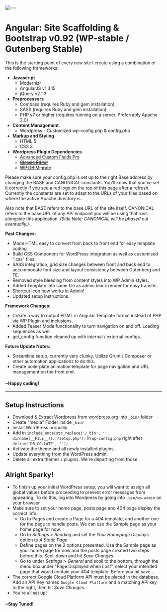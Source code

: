 
 ![---](http://richardbryanong.com/public/shortcut-icon.png) 

# Angular: Site Scaffolding & Bootstrap v0.92 (WP-stable / Gutenberg Stable)

This is the starting point of every new site I create using a combination of the following frameworks:

*   **Javascript**
    *   Modernizr
    *   AngularJS v1.3.15
    *   jQuery v2.1.3
*   **Preprocessors**
    *   Compass (requires Ruby and gem installation)
    *   SASS (requires Ruby and gem installation)
    *   PHP v7 or higher (requires running on a server. Preferrably Apache 2.0)
* **Content Management**
  * Wordpress - Customized wp-config.php & config.php
*   **Markup and Styling**
    *   HTML 5
    *   CSS 3
*   **Wordpress Plugin Dependencies**
    *   [Advanced Custom Fields Pro](https://www.advancedcustomfields.com/)
    *   ~~[Classic Editor](https://en-ca.wordpress.org/plugins/classic-editor/)~~
    *   ~~[WP DB Migrate](https://en-ca.wordpress.org/plugins/wp-migrate-db/)~~

Please make sure your config.php is set up to the right Base address by changing the BASE and CANONICAL constants. You'll know that you've set it correctly if you see a red logo on the top of this page after a refresh. Currently the constants are set to adapt to the URLs of your files based on where the active Apache directory is.

Also note that BASE refers to the base URL of the site itself. CANONICAL refers to the base URL of any API endpoint you will be using that runs alongside this application. *(Side Note: CANONICAL will be phased out eventually.)*

**Past Changes:**

 - Made HTML easy to convert from back to front end for easy template coding.
 - Build CSS Component for WordPress integration as well as customised ".css" files.
 - SASS integration, grid size changes between front and back end to accommodate font size and layout consistency between Gutenberg and FE.
 - Removed style bleeding from content styles into WP Admin styles.
 - Added Template into same file as admin block render for easy transfer.
 - Shortcut Icon now works in Admin!
 - Updated setup instructions.

**Framework Changes:**
 - Create a way to output HTML in Angular Template format instead of PHP via WP Plugin and inclusions.
 - Added Teaser Mode functionality to turn navigation on and off. Loading sequences as well.
 - get_config function cleaned up with internal / external configs.

**Future Update Notes:**

 - Streamline setup, currently very clunky. Utilize Grunt / Composer or other automation applications to do this.
 - Create boilerplate animation template for page navigation and URL management on the front end.


#### ~Happy coding!

---

## Setup Instructions
- Download & Extract Wordpress from [wordpress.org](https://wordpress.org "Blog Tool, Publishing Platform, and CMS &mdash; WordPress") into `_bin/` folder
- Create "media" Folder inside `_bin/`
- Install WordPress normally
- Add in `include_once(str_replace('/_bin', '', dirname(__FILE__)).'/setup.php');` in `wp-config.php` right after `define('DB_COLLATE', '');`.
- Activate the theme and all newly installed plugins.
- Update everything from the WordPress admin.
- Delete all extra themes / plugins. We're departing from those.

## Alright Sparky!
- To finish up your initial WordPress setup, you will want to assign all global values before proceeding to prevent error messages from appearing. To do this, log into Wordpress by going into `_bin/wp-admin` on your browser
- Make sure to set your home page, posts page and 404 page display the correct info:
   - Go to Pages and create a Page for a 404 template, and another one for the page to handle posts. We can use the Sample page as your home page for now.
   - Go to *Settings > Reading* and set the *Your Homepage Displays* option to *A Static Page*
   - Define pages on the 2 options presented. Use the Sample page as your home page for now and the posts page created two steps before this. Scoll down and hit *Save Changes*.
   - Go to under *Settings > General* and scoll to the bottom, through the menu box under "Page Displayed when Lost", select your intended page that would contain your 404 template. Before you hit save...
- The correct Google Cloud Platform API must be placed in the database. Add an API Key named `Google Cloud Platform` and a matching API key to the right, then hit *Save Changes*.
- You're all set up!

#### ~Stay Tuned!